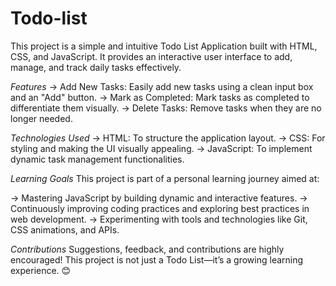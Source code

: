 # Todo-list

This project is a simple and intuitive Todo List Application built with HTML, CSS, and JavaScript. It provides an interactive user interface to add, manage, and track daily tasks effectively.

*Features*
-> Add New Tasks: Easily add new tasks using a clean input box and an "Add" button.
-> Mark as Completed: Mark tasks as completed to differentiate them visually.
-> Delete Tasks: Remove tasks when they are no longer needed.

*Technologies Used*
-> HTML: To structure the application layout.
-> CSS: For styling and making the UI visually appealing.
-> JavaScript: To implement dynamic task management functionalities.

*Learning Goals*
This project is part of a personal learning journey aimed at:

-> Mastering JavaScript by building dynamic and interactive features.
-> Continuously improving coding practices and exploring best practices in web development.
-> Experimenting with tools and technologies like Git, CSS animations, and APIs.

*Contributions*
Suggestions, feedback, and contributions are highly encouraged! 
This project is not just a Todo List—it’s a growing learning experience. 😊

